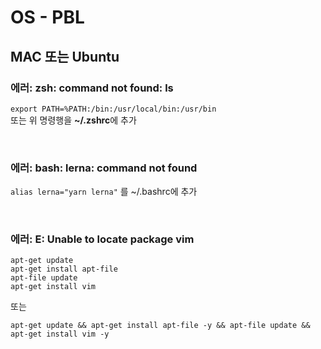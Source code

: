 # OS - PBL

## MAC 또는 Ubuntu

### 에러: zsh: command not found: ls

`export PATH=%PATH:/bin:/usr/local/bin:/usr/bin`\
또는 위 명령행을 **~/.zshrc**에 추가

<br />

### 에러: bash: lerna: command not found

`alias lerna="yarn lerna"`
를 ~/.bashrc에 추가

<br />

### 에러: E: Unable to locate package vim

```shell
apt-get update
apt-get install apt-file
apt-file update
apt-get install vim
```

또는

```shell
apt-get update && apt-get install apt-file -y && apt-file update && apt-get install vim -y
```
